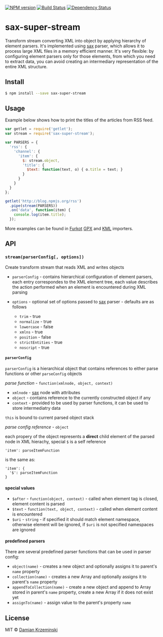 [![NPM version][npm-image]][npm-url]
[![Build Status][travis-image]][travis-url]
[![Dependency Status][gemnasium-image]][gemnasium-url]

# sax-super-stream

Transform stream converting XML into object by applying hierarchy of element parsers. It's
implemented using [sax] parser, which allows it to process large XML files in a memory efficient manner.
It's very flexible: by configuring element parsers only for those elements, from which you need to
extract data, you can avoid creating an intermediary representation of the entire XML structure.

## Install

```sh
$ npm install --save sax-super-stream
```

## Usage

Example below shows how to print the titles of the articles from RSS feed.

```js
var getlet = require('getlet');
var stream = require('sax-super-stream');

var PARSERS = {
  'rss': {
    'channel': {
      'item': {
        $: stream.object,
        'title': {
          $text: function(text, o) { o.title = text; }
        }
      }
    }
  }
};

getlet('http://blog.npmjs.org/rss')
  .pipe(stream(PARSERS))
  .on('data', function(item) {
    console.log(item.title);
  });

```

More examples can be found in [Furkot] [GPX][furkot-import-gpx] and [KML][furkot-import-kml] importers.

## API

### `stream(parserConfig[, options])`

Create transform stream that reads XML and writes objects

- `parserConfig` - contains hierarchical configuration of element parsers, each entry correspondes to the XML element tree,
each value describes the action performed when an element is encountered during XML parsing

- `options` - optional set of options passed to [sax] parser - defaults are as follows

  - `trim` - true
  - `normalize` - true
  - `lowercase` - false
  - `xmlns` - true
  - `position` - false
  - `strictEntities` - true
  - `noscript` - true

#### `parserConfig`

`parserConfig` is a hierarchical object that contains references to either parse functions or other `parseConfig` objects

_parse function_ - `function(xmlnode, object, context)`

  - `xmlnode` - [sax] node with attributes
  - `object` - contains reference to the currently constructed object if any
  - `context` - provided to be used by parser functions, it can be used to store intermediatry data

`this` is bound to current parsed object stack

_parse config reference_ - `object`

each propery of the object represents a **direct** child element of the parsed node in XML hierachy,
  special `$` is a self reference

```
'item': parseItemFunction
```

is the same as:

```
'item': {
  '$': parseItemFunction
}
```

#### special values

- `$after` - `function(object, context)` - called when element tag is closed, element content is parsed
- `$text` - `function(text, object, context)` - called when element content is encountered
- `$uri` - `string` - if specified it should match element namespace, otherwise element will be ignored,
  if `$uri` is not specified namespaces are ignored

#### predefined parsers

There are several predefined parser functions that can be used in parser config:

- `object(name)` - creates a new object and optionally assigns it to parent's `name` property
- `collection(name)` - creates a new Array and optionally assigns it to parent's `name` property
- `appendToCollection(name)` - create a new object and append to Array stored in parent's `name` property, create a new Array if it does not exist yet
- `assignTo(name)` - assign value to the parent's property `name`

## License

MIT © [Damian Krzeminski](https://code42day.com)

[Furkot]: https://furkot.com
[furkot-import-gpx]: https://npmjs.org/package/furkot-import-gpx
[furkot-import-kml]: https://npmjs.org/package/furkot-import-kml
[sax]: https://npmjs.org/package/sax-js

[npm-image]: https://img.shields.io/npm/v/sax-super-stream.svg
[npm-url]: https://npmjs.org/package/sax-super-stream

[travis-url]: https://travis-ci.org/code42day/sax-super-stream
[travis-image]: https://img.shields.io/travis/code42day/sax-super-stream.svg

[gemnasium-image]: https://img.shields.io/gemnasium/code42day/sax-super-stream.svg
[gemnasium-url]: https://gemnasium.com/code42day/sax-super-stream
